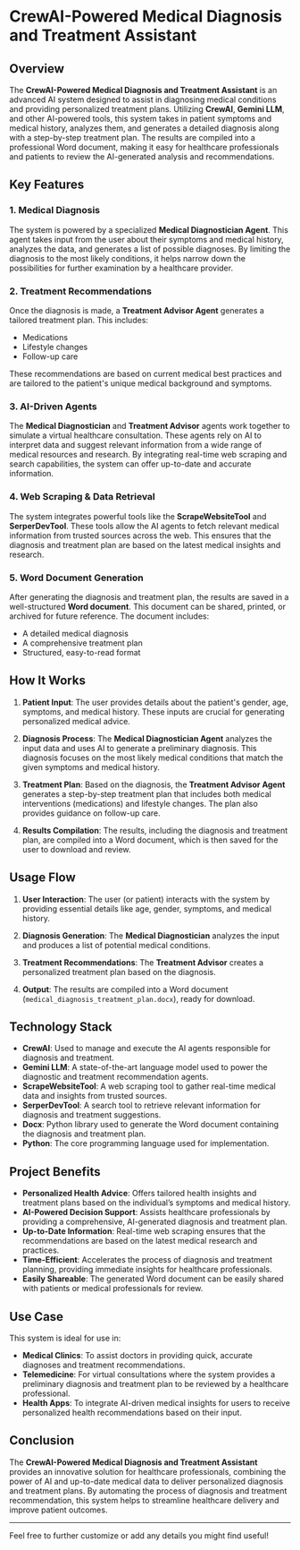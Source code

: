 

# **CrewAI-Powered Medical Diagnosis and Treatment Assistant**

## **Overview**

The **CrewAI-Powered Medical Diagnosis and Treatment Assistant** is an advanced AI system designed to assist in diagnosing medical conditions and providing personalized treatment plans. Utilizing **CrewAI**, **Gemini LLM**, and other AI-powered tools, this system takes in patient symptoms and medical history, analyzes them, and generates a detailed diagnosis along with a step-by-step treatment plan. The results are compiled into a professional Word document, making it easy for healthcare professionals and patients to review the AI-generated analysis and recommendations.

## **Key Features**

### 1. **Medical Diagnosis**
The system is powered by a specialized **Medical Diagnostician Agent**. This agent takes input from the user about their symptoms and medical history, analyzes the data, and generates a list of possible diagnoses. By limiting the diagnosis to the most likely conditions, it helps narrow down the possibilities for further examination by a healthcare provider.

### 2. **Treatment Recommendations**
Once the diagnosis is made, a **Treatment Advisor Agent** generates a tailored treatment plan. This includes:
- Medications
- Lifestyle changes
- Follow-up care

These recommendations are based on current medical best practices and are tailored to the patient's unique medical background and symptoms.

### 3. **AI-Driven Agents**
The **Medical Diagnostician** and **Treatment Advisor** agents work together to simulate a virtual healthcare consultation. These agents rely on AI to interpret data and suggest relevant information from a wide range of medical resources and research. By integrating real-time web scraping and search capabilities, the system can offer up-to-date and accurate information.

### 4. **Web Scraping & Data Retrieval**
The system integrates powerful tools like the **ScrapeWebsiteTool** and **SerperDevTool**. These tools allow the AI agents to fetch relevant medical information from trusted sources across the web. This ensures that the diagnosis and treatment plan are based on the latest medical insights and research.

### 5. **Word Document Generation**
After generating the diagnosis and treatment plan, the results are saved in a well-structured **Word document**. This document can be shared, printed, or archived for future reference. The document includes:
- A detailed medical diagnosis
- A comprehensive treatment plan
- Structured, easy-to-read format

## **How It Works**

1. **Patient Input**: The user provides details about the patient's gender, age, symptoms, and medical history. These inputs are crucial for generating personalized medical advice.

2. **Diagnosis Process**: The **Medical Diagnostician Agent** analyzes the input data and uses AI to generate a preliminary diagnosis. This diagnosis focuses on the most likely medical conditions that match the given symptoms and medical history.

3. **Treatment Plan**: Based on the diagnosis, the **Treatment Advisor Agent** generates a step-by-step treatment plan that includes both medical interventions (medications) and lifestyle changes. The plan also provides guidance on follow-up care.

4. **Results Compilation**: The results, including the diagnosis and treatment plan, are compiled into a Word document, which is then saved for the user to download and review.

## **Usage Flow**

1. **User Interaction**: The user (or patient) interacts with the system by providing essential details like age, gender, symptoms, and medical history.
   
2. **Diagnosis Generation**: The **Medical Diagnostician** analyzes the input and produces a list of potential medical conditions.
   
3. **Treatment Recommendations**: The **Treatment Advisor** creates a personalized treatment plan based on the diagnosis.
   
4. **Output**: The results are compiled into a Word document (`medical_diagnosis_treatment_plan.docx`), ready for download.

## **Technology Stack**

- **CrewAI**: Used to manage and execute the AI agents responsible for diagnosis and treatment.
- **Gemini LLM**: A state-of-the-art language model used to power the diagnostic and treatment recommendation agents.
- **ScrapeWebsiteTool**: A web scraping tool to gather real-time medical data and insights from trusted sources.
- **SerperDevTool**: A search tool to retrieve relevant information for diagnosis and treatment suggestions.
- **Docx**: Python library used to generate the Word document containing the diagnosis and treatment plan.
- **Python**: The core programming language used for implementation.

## **Project Benefits**

- **Personalized Health Advice**: Offers tailored health insights and treatment plans based on the individual’s symptoms and medical history.
- **AI-Powered Decision Support**: Assists healthcare professionals by providing a comprehensive, AI-generated diagnosis and treatment plan.
- **Up-to-Date Information**: Real-time web scraping ensures that the recommendations are based on the latest medical research and practices.
- **Time-Efficient**: Accelerates the process of diagnosis and treatment planning, providing immediate insights for healthcare professionals.
- **Easily Shareable**: The generated Word document can be easily shared with patients or medical professionals for review.

## **Use Case**

This system is ideal for use in:
- **Medical Clinics**: To assist doctors in providing quick, accurate diagnoses and treatment recommendations.
- **Telemedicine**: For virtual consultations where the system provides a preliminary diagnosis and treatment plan to be reviewed by a healthcare professional.
- **Health Apps**: To integrate AI-driven medical insights for users to receive personalized health recommendations based on their input.

## **Conclusion**

The **CrewAI-Powered Medical Diagnosis and Treatment Assistant** provides an innovative solution for healthcare professionals, combining the power of AI and up-to-date medical data to deliver personalized diagnosis and treatment plans. By automating the process of diagnosis and treatment recommendation, this system helps to streamline healthcare delivery and improve patient outcomes.

---

Feel free to further customize or add any details you might find useful!
